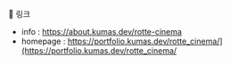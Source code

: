 

🔗 링크

- info : https://about.kumas.dev/rotte-cinema
- homepage : https://portfolio.kumas.dev/rotte_cinema/](https://portfolio.kumas.dev/rotte_cinema/
